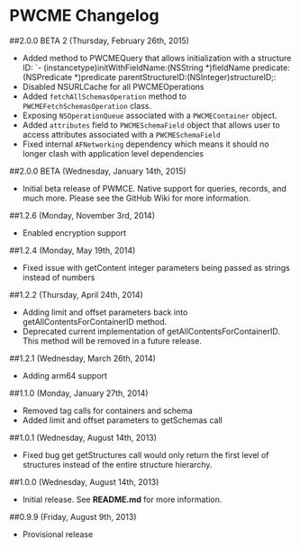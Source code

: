 # PWCME Changelog

##2.0.0 BETA 2 (Thursday, February 26th, 2015)
 * Added method to PWCMEQuery that allows initialization with a structure ID: `- (instancetype)initWithFieldName:(NSString *)fieldName predicate:(NSPredicate *)predicate parentStructureID:(NSInteger)structureID;:
 * Disabled NSURLCache for all PWCMEOperations
 * Added `fetchAllSchemasOperation` method to `PWCMEFetchSchemasOperation` class.
 * Exposing `NSOperationQueue` associated with a `PWCMEContainer` object.
 * Added `attributes` field to `PWCMESchemaField` object that allows user to access attributes associated with a `PWCMESchemaField`
 * Fixed internal `AFNetworking` dependency which means it should no longer clash with application level dependencies


##2.0.0 BETA (Wednesday, January 14th, 2015)
 * Initial beta release of PWMCE. Native support for queries, records, and much more. Please see the GitHub Wiki for more information.

##1.2.6 (Monday, November 3rd, 2014)
 * Enabled encryption support

##1.2.4 (Monday, May 19th, 2014)
 * Fixed issue with getContent integer parameters being passed as strings instead of numbers

##1.2.2 (Thursday, April 24th, 2014)
 * Adding limit and offset parameters back into getAllContentsForContainerID method.
 * Deprecated current implementation of getAllContentsForContainerID. This method will be removed  in a future release. 

##1.2.1 (Wednesday, March 26th, 2014)
 * Adding arm64 support

##1.1.0 (Monday, January 27th, 2014)
 * Removed tag calls for containers and schema
 * Added limit and offset parameters to getSchemas call

##1.0.1 (Wednesday, August 14th, 2013)
 * Fixed bug get getStructures call would only return the first level of structures instead of the entire structure hierarchy.

##1.0.0 (Wednesday, August 14th, 2013)
 * Initial release. See **README.md** for more information.

##0.9.9 (Friday, August 9th, 2013)
 * Provisional release